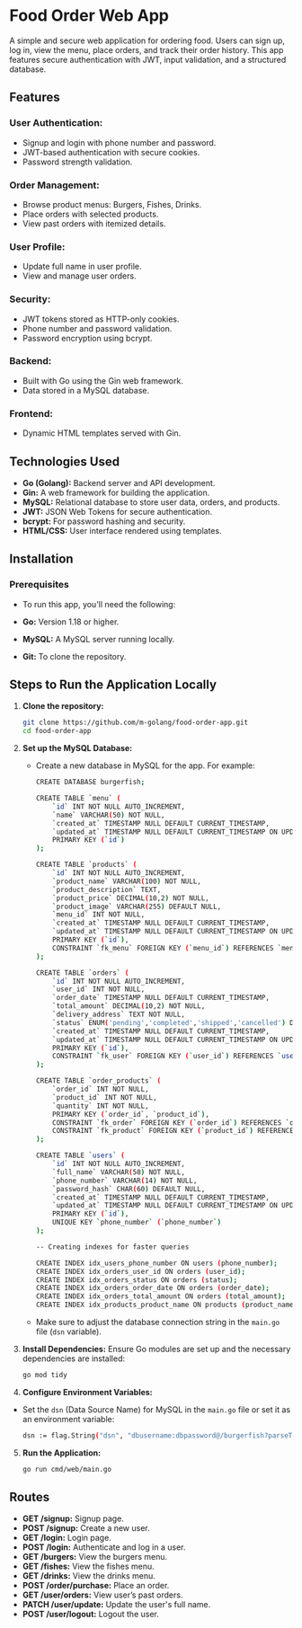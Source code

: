 # Food Order Web App

A simple and secure web application for ordering food. Users can sign up, log in, view the menu, place orders, and track their order history. This app features secure authentication with JWT, input validation, and a structured database.

## Features

### User Authentication:

- Signup and login with phone number and password.
- JWT-based authentication with secure cookies.
- Password strength validation.

### Order Management:

- Browse product menus: Burgers, Fishes, Drinks.
- Place orders with selected products.
- View past orders with itemized details.

### User Profile:

- Update full name in user profile.
- View and manage user orders.

### Security:

- JWT tokens stored as HTTP-only cookies.
- Phone number and password validation.
- Password encryption using bcrypt.

### Backend:

- Built with Go using the Gin web framework.
- Data stored in a MySQL database.

### Frontend:

- Dynamic HTML templates served with Gin.

## Technologies Used

- **Go (Golang):** Backend server and API development.
- **Gin:** A web framework for building the application.
- **MySQL:** Relational database to store user data, orders, and products.
- **JWT:** JSON Web Tokens for secure authentication.
- **bcrypt:** For password hashing and security.
- **HTML/CSS:** User interface rendered using templates.

## Installation

### Prerequisites

- To run this app, you'll need the following:

- **Go:** Version 1.18 or higher.
- **MySQL:** A MySQL server running locally.
- **Git:** To clone the repository.

## Steps to Run the Application Locally

1.  **Clone the repository:**

    ```bash
    git clone https://github.com/m-golang/food-order-app.git 
    cd food-order-app

2.  **Set up the MySQL Database:**

    - Create a new database in MySQL for the app. For example:

        ```bash
        CREATE DATABASE burgerfish;
        
        CREATE TABLE `menu` (
            `id` INT NOT NULL AUTO_INCREMENT,
            `name` VARCHAR(50) NOT NULL,
            `created_at` TIMESTAMP NULL DEFAULT CURRENT_TIMESTAMP,
            `updated_at` TIMESTAMP NULL DEFAULT CURRENT_TIMESTAMP ON UPDATE CURRENT_TIMESTAMP,
            PRIMARY KEY (`id`)
        );
        
        CREATE TABLE `products` (
            `id` INT NOT NULL AUTO_INCREMENT,
            `product_name` VARCHAR(100) NOT NULL,
            `product_description` TEXT,
            `product_price` DECIMAL(10,2) NOT NULL,
            `product_image` VARCHAR(255) DEFAULT NULL,
            `menu_id` INT NOT NULL,
            `created_at` TIMESTAMP NULL DEFAULT CURRENT_TIMESTAMP,
            `updated_at` TIMESTAMP NULL DEFAULT CURRENT_TIMESTAMP ON UPDATE CURRENT_TIMESTAMP,
            PRIMARY KEY (`id`),
            CONSTRAINT `fk_menu` FOREIGN KEY (`menu_id`) REFERENCES `menu` (`id`) ON DELETE CASCADE
        );
        
        CREATE TABLE `orders` (
            `id` INT NOT NULL AUTO_INCREMENT,
            `user_id` INT NOT NULL,
            `order_date` TIMESTAMP NULL DEFAULT CURRENT_TIMESTAMP,
            `total_amount` DECIMAL(10,2) NOT NULL,
            `delivery_address` TEXT NOT NULL,
            `status` ENUM('pending','completed','shipped','cancelled') DEFAULT 'pending',
            `created_at` TIMESTAMP NULL DEFAULT CURRENT_TIMESTAMP,
            `updated_at` TIMESTAMP NULL DEFAULT CURRENT_TIMESTAMP ON UPDATE CURRENT_TIMESTAMP,
            PRIMARY KEY (`id`),
            CONSTRAINT `fk_user` FOREIGN KEY (`user_id`) REFERENCES `users` (`id`) ON DELETE CASCADE
        );
        
        CREATE TABLE `order_products` (
            `order_id` INT NOT NULL,
            `product_id` INT NOT NULL,
            `quantity` INT NOT NULL,
            PRIMARY KEY (`order_id`, `product_id`),
            CONSTRAINT `fk_order` FOREIGN KEY (`order_id`) REFERENCES `orders` (`id`) ON DELETE CASCADE,
            CONSTRAINT `fk_product` FOREIGN KEY (`product_id`) REFERENCES `products` (`id`) ON DELETE CASCADE
        );
        
        CREATE TABLE `users` (
            `id` INT NOT NULL AUTO_INCREMENT,
            `full_name` VARCHAR(50) NOT NULL,
            `phone_number` VARCHAR(14) NOT NULL,
            `password_hash` CHAR(60) DEFAULT NULL,
            `created_at` TIMESTAMP NULL DEFAULT CURRENT_TIMESTAMP,
            `updated_at` TIMESTAMP NULL DEFAULT CURRENT_TIMESTAMP ON UPDATE CURRENT_TIMESTAMP,
            PRIMARY KEY (`id`),
            UNIQUE KEY `phone_number` (`phone_number`)
        );
        
        -- Creating indexes for faster queries
        
        CREATE INDEX idx_users_phone_number ON users (phone_number);       -- Index on phone number for fast lookup
        CREATE INDEX idx_orders_user_id ON orders (user_id);               -- Index on user_id for fast lookup
        CREATE INDEX idx_orders_status ON orders (status);                 -- Index on order status
        CREATE INDEX idx_orders_order_date ON orders (order_date);         -- Index on order date
        CREATE INDEX idx_orders_total_amount ON orders (total_amount);     -- Index on total amount for filtering
        CREATE INDEX idx_products_product_name ON products (product_name); -- Index on product name for searching


    - Make sure to adjust the database connection string in the `main.go` file (`dsn` variable).

3.  **Install Dependencies:** Ensure Go modules are set up and the necessary dependencies are installed:

    ```bash
    go mod tidy

4. **Configure Environment Variables:**

- Set the `dsn` (Data Source Name) for MySQL in the `main.go` file or set it as an environment variable:
    ```bash
    dsn := flag.String("dsn", "dbusername:dbpassword@/burgerfish?parseTime=true", "MySQL data source name")

5. **Run the Application:**
    ```bash
    go run cmd/web/main.go

## Routes

- **GET /signup:** Signup page.
- **POST /signup:** Create a new user.
- **GET /login:** Login page.
- **POST /login:** Authenticate and log in a user.
- **GET /burgers:** View the burgers menu.
- **GET /fishes:** View the fishes menu.
- **GET /drinks:** View the drinks menu.
- **POST /order/purchase:** Place an order.
- **GET /user/orders:** View user’s past orders.
- **PATCH /user/update:** Update the user's full name.
- **POST /user/logout:** Logout the user.
